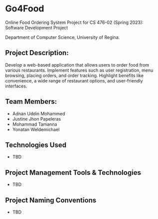 # Go4Food

Online Food Ordering System Project for CS 476-02 (Spring 2023): Software Development Project

Department of Computer Science, University of Regina.

## Project Description: 

Develop a web-based application that allows users to order food from various restaurants. Implement features such as user registration, menu browsing, placing orders, and order tracking. Highlight benefits like convenience, a wide range of restaurant options, and user-friendly interfaces.

## Team Members:
- Adnan Uddin Mohammed
- Justine Jhon Papeleras
- Mohammad Tamanna
- Yonatan Weldemichael

## Technologies Used
- TBD

## Project Management Tools & Technologies
- TBD

## Project Naming Conventions
- TBD
